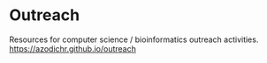 # Outreach
Resources for computer science / bioinformatics outreach activities. https://azodichr.github.io/outreach
